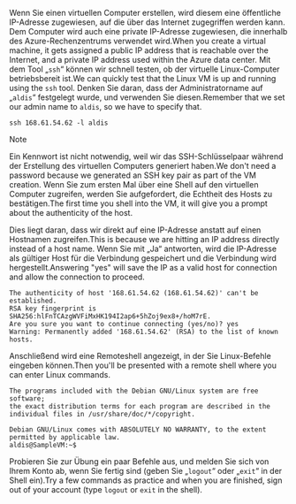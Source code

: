 <span data-ttu-id="90ffa-101">Wenn Sie einen virtuellen Computer erstellen, wird diesem eine öffentliche IP-Adresse zugewiesen, auf die über das Internet zugegriffen werden kann. Dem Computer wird auch eine private IP-Adresse zugewiesen, die innerhalb des Azure-Rechenzentrums verwendet wird.</span><span class="sxs-lookup"><span data-stu-id="90ffa-101">When you create a virtual machine, it gets assigned a public IP address that is reachable over the Internet, and a private IP address used within the Azure data center.</span></span> <span data-ttu-id="90ffa-102">Mit dem Tool „`ssh`“ können wir schnell testen, ob der virtuelle Linux-Computer betriebsbereit ist.</span><span class="sxs-lookup"><span data-stu-id="90ffa-102">We can quickly test that the Linux VM is up and running using the `ssh` tool.</span></span> <span data-ttu-id="90ffa-103">Denken Sie daran, dass der Administratorname auf „`aldis`“ festgelegt wurde, und verwenden Sie diesen.</span><span class="sxs-lookup"><span data-stu-id="90ffa-103">Remember that we set our admin name to `aldis`, so we have to specify that.</span></span>

```azurecli
ssh 168.61.54.62 -l aldis
```

> [!NOTE]
> <span data-ttu-id="90ffa-104">Ein Kennwort ist nicht notwendig, weil wir das SSH-Schlüsselpaar während der Erstellung des virtuellen Computers generiert haben.</span><span class="sxs-lookup"><span data-stu-id="90ffa-104">We don't need a password because we generated an SSH key pair as part of the VM creation.</span></span> <span data-ttu-id="90ffa-105">Wenn Sie zum ersten Mal über eine Shell auf den virtuellen Computer zugreifen, werden Sie aufgefordert, die Echtheit des Hosts zu bestätigen.</span><span class="sxs-lookup"><span data-stu-id="90ffa-105">The first time you shell into the VM, it will give you a prompt about the authenticity of the host.</span></span> 
> 
> <span data-ttu-id="90ffa-106">Dies liegt daran, dass wir direkt auf eine IP-Adresse anstatt auf einen Hostnamen zugreifen.</span><span class="sxs-lookup"><span data-stu-id="90ffa-106">This is because we are hitting an IP address directly instead of a host name.</span></span> <span data-ttu-id="90ffa-107">Wenn Sie mit „Ja“ antworten, wird die IP-Adresse als gültiger Host für die Verbindung gespeichert und die Verbindung wird hergestellt.</span><span class="sxs-lookup"><span data-stu-id="90ffa-107">Answering "yes" will save the IP as a valid host for connection and allow the connection to proceed.</span></span>

```
The authenticity of host '168.61.54.62 (168.61.54.62)' can't be established.
RSA key fingerprint is SHA256:hlFnTCAzgWVFiMxHK194I2ap6+5hZoj9ex8+/hoM7rE.
Are you sure you want to continue connecting (yes/no)? yes
Warning: Permanently added '168.61.54.62' (RSA) to the list of known hosts.
```

<span data-ttu-id="90ffa-108">Anschließend wird eine Remoteshell angezeigt, in der Sie Linux-Befehle eingeben können.</span><span class="sxs-lookup"><span data-stu-id="90ffa-108">Then you'll be presented with a remote shell where you can enter Linux commands.</span></span>

```
The programs included with the Debian GNU/Linux system are free software;
the exact distribution terms for each program are described in the
individual files in /usr/share/doc/*/copyright.

Debian GNU/Linux comes with ABSOLUTELY NO WARRANTY, to the extent
permitted by applicable law.
aldis@SampleVM:~$
```

<span data-ttu-id="90ffa-109">Probieren Sie zur Übung ein paar Befehle aus, und melden Sie sich von Ihrem Konto ab, wenn Sie fertig sind (geben Sie „`logout`“ oder „`exit`“ in der Shell ein).</span><span class="sxs-lookup"><span data-stu-id="90ffa-109">Try a few commands as practice and when you are finished, sign out of your account (type `logout` or `exit` in the shell).</span></span>